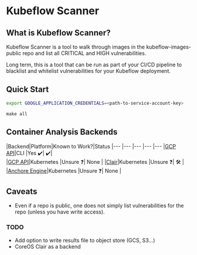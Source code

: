 # Kubeflow Scanner

## What is Kubeflow Scanner?

Kubeflow Scanner is a tool to walk through images in the kubeflow-images-public repo and list all CRITICAL and HIGH vulnerabilities.

Long term, this is a tool that can be run as part of your CI/CD pipeline to blacklist and whitelist vulnerabilities for your Kubeflow deployment.

## Quick Start

```bash
export GOOGLE_APPLICATION_CREDENTIALS=<path-to-service-account-key>
```

`make all`

## Container Analysis Backends

|Backend|Platform|Known to Work?|Status
|---	|---	|---	|---	|---
|[GCP API](https://cloud.google.com/container-registry/docs/reference/rest/)|CLI   	|Yes :heavy_check_mark:| :heavy_check_mark:|   	
|[GCP API](https://cloud.google.com/container-registry/docs/reference/rest/)|Kubernetes   	|Unsure :question:| None   	|
|[Clair](https://github.com/quay/clair)|Kubernetes   	|Unsure :question:| :hammer_and_wrench:   	|
|[Anchore Engine](https://github.com/quay/clair)|Kubernetes   	|Unsure :question:| None   	|

## Caveats

- Even if a repo is public, one does not simply list vulnerabilities for the repo (unless you have write access).

### TODO

- Add option to write results file to object store (GCS, S3...)
- CoreOS Clair as a backend
